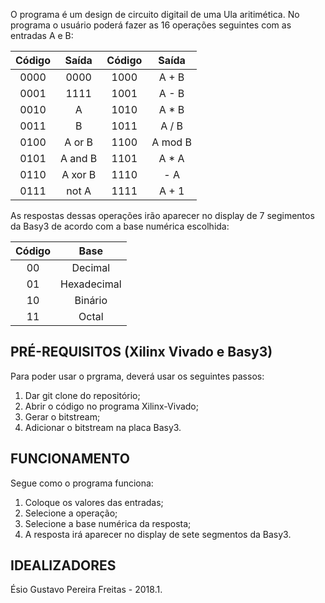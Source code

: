O programa é um design de circuito digitail de uma Ula aritimética. No programa o usuário poderá fazer as 16 operações seguintes com as entradas A e B:

Código    | Saída   | Código  | Saída   
:-------: | :------: | :------: | :------: 
0000      | 0000    |1000     | A + B
0001      | 1111    |1001     | A - B
0010      |  A      |1010     | A * B
0011      |  B      |1011     | A / B
0100      |  A or B |1100     | A mod B 
0101      |A and B  |1101     | A * A
0110      |A xor B  |1110     | - A
0111      | not A   |1111     | A + 1

As respostas dessas operações irão aparecer no display de 7 segimentos da Basy3 de acordo com a base numérica escolhida: 

Código    | Base 
:-------: | :------:
00        | Decimal
01        | Hexadecimal 
10        | Binário
11        | Octal


## PRÉ-REQUISITOS (Xilinx Vivado e Basy3)
Para poder usar o prgrama, deverá usar os seguintes passos: 
1. Dar git clone do repositório;
2. Abrir o código no programa Xilinx-Vivado;
3. Gerar o bitstream;
4. Adicionar o bitstream na placa Basy3.


## FUNCIONAMENTO
Segue como o programa funciona:
1. Coloque os valores das entradas;
2. Selecione a operação;
3. Selecione a base numérica da resposta;
4. A resposta irá aparecer no display de sete segmentos da Basy3. 
  

## IDEALIZADORES
Ésio Gustavo Pereira Freitas - 2018.1.
